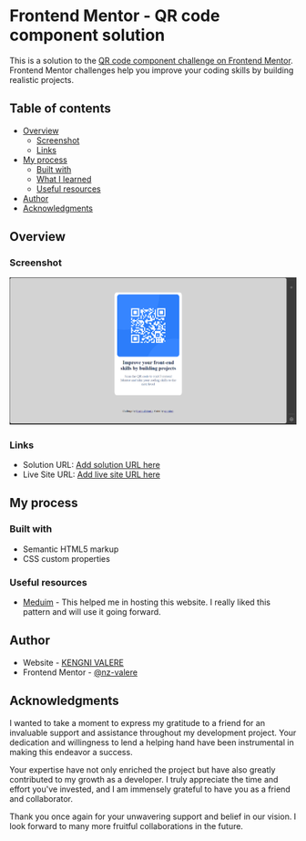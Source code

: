 # Frontend Mentor - QR code component solution

This is a solution to the [QR code component challenge on Frontend Mentor](https://www.frontendmentor.io/challenges/qr-code-component-iux_sIO_H). Frontend Mentor challenges help you improve your coding skills by building realistic projects. 

## Table of contents

- [Overview](#overview)
  - [Screenshot](#screenshot)
  - [Links](#links)
- [My process](#my-process)
  - [Built with](#built-with)
  - [What I learned](#what-i-learned)
  - [Useful resources](#useful-resources)
- [Author](#author)
- [Acknowledgments](#acknowledgments)



## Overview

### Screenshot

![](./screenshot.jpg)

### Links

- Solution URL: [Add solution URL here](https://your-solution-url.com)
- Live Site URL: [Add live site URL here](https://your-live-site-url.com)

## My process

### Built with

- Semantic HTML5 markup
- CSS custom properties

### Useful resources

- [Meduim](https://medium.com/frontend-mentor/a-complete-guide-to-submitting-solutions-on-frontend-mentor-ac6384162248) - This helped me in hosting this website. I really liked this pattern and will use it going forward.

## Author

- Website - [KENGNI VALERE](https://github.com/nz-valere)
- Frontend Mentor - [@nz-valere](https://www.frontendmentor.io/profile/nz-valere)

## Acknowledgments

I wanted to take a moment to express my gratitude to a friend for an invaluable support and assistance throughout my development project. Your dedication and willingness to lend a helping hand have been instrumental in making this endeavor a success.

Your expertise have not only enriched the project but have also greatly contributed to my growth as a developer. I truly appreciate the time and effort you've invested, and I am immensely grateful to have you as a friend and collaborator.

Thank you once again for your unwavering support and belief in our vision. I look forward to many more fruitful collaborations in the future.